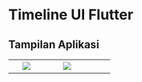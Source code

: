 # Timeline UI Flutter

## Tampilan Aplikasi

<table>
<tr>
  <td style="width:10%;"> &nbsp;
  </td>
  <td style="width:40%;"> <img src="https://raw.githubusercontent.com/iswahyud/flutter_timeline/master/screenshoot/1.png">
  </td>
  <td style="width:40%;"> <img src="https://raw.githubusercontent.com/iswahyud/flutter_timeline/master/screenshoot/2.png">
  </td>
  <td style="width:10%;"> &nbsp;
  </td>
</tr>
</table>



